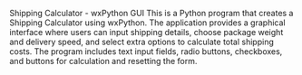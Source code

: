 Shipping Calculator - wxPython GUI
This is a Python program that creates a Shipping Calculator using wxPython. The application provides a graphical interface where users can input shipping details, choose package weight and delivery speed, and select extra options to calculate total shipping costs. The program includes text input fields, radio buttons, checkboxes, and buttons for calculation and resetting the form.
